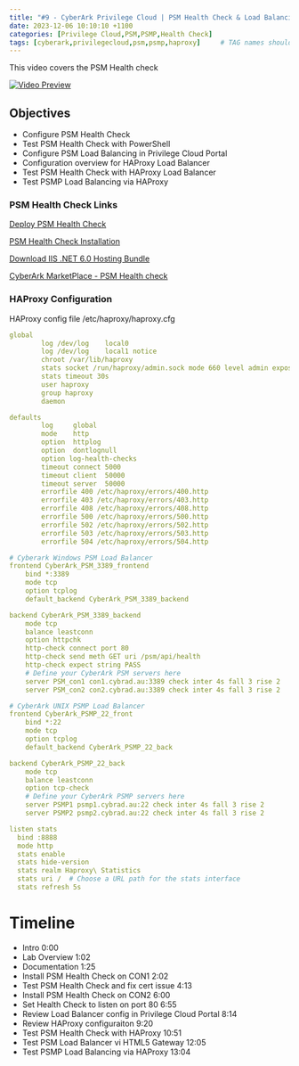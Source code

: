 ```yaml
---
title: "#9 - CyberArk Privilege Cloud | PSM Health Check & Load Balancing"
date: 2023-12-06 10:10:10 +1100
categories: [Privilege Cloud,PSM,PSMP,Health Check]
tags: [cyberark,privilegecloud,psm,psmp,haproxy]     # TAG names should always be lowercase
---
```


This video covers the PSM Health check

<!---
[<img src="https://i.ytimg.com/vi/SeP7JISnF-s/maxresdefault.jpg" width="50%">](https://www.youtube.com/watch?v=SeP7JISnF-s)
--->

[![Video Preview](https://i.ytimg.com/vi/SeP7JISnF-s/maxresdefault.jpg)](https://www.youtube.com/watch?v=SeP7JISnF-s)

## Objectives
- Configure PSM Health Check
- Test PSM Health Check with PowerShell
- Configure PSM Load Balancing in Privilege Cloud Portal
- Configuration overview for HAProxy Load Balancer
- Test PSM Health Check with HAProxy Load Balancer
- Test PSMP Load Balancing via HAProxy


### PSM Health Check Links
[Deploy PSM Health Check](https://docs.cyberark.com/PrivCloud-SS/Latest/en/Content/Privilege%20Cloud/privCloud-psm-health-check.htm)

[PSM Health Check Installation](https://cyberark.my.site.com/s/article/PSM-Health-Check-Installation)

[Download IIS .NET 6.0 Hosting Bundle](https://dotnet.microsoft.com/en-us/download/dotnet/6.0)

[CyberArk MarketPlace - PSM Health check](https://cyberark.my.site.com/mplace/s/#a352J000000ai0MQAQ-a392J000002QBA6QAO)

### HAProxy Configuration

HAProxy config file /etc/haproxy/haproxy.cfg

``` yml
global
        log /dev/log    local0
        log /dev/log    local1 notice
        chroot /var/lib/haproxy
        stats socket /run/haproxy/admin.sock mode 660 level admin expose-fd listeners
        stats timeout 30s
        user haproxy
        group haproxy
        daemon

defaults
        log     global
        mode    http
        option  httplog
        option  dontlognull
        option log-health-checks
        timeout connect 5000
        timeout client  50000
        timeout server  50000
        errorfile 400 /etc/haproxy/errors/400.http
        errorfile 403 /etc/haproxy/errors/403.http
        errorfile 408 /etc/haproxy/errors/408.http
        errorfile 500 /etc/haproxy/errors/500.http
        errorfile 502 /etc/haproxy/errors/502.http
        errorfile 503 /etc/haproxy/errors/503.http
        errorfile 504 /etc/haproxy/errors/504.http

# Cyberark Windows PSM Load Balancer
frontend CyberArk_PSM_3389_frontend
    bind *:3389
    mode tcp
    option tcplog
    default_backend CyberArk_PSM_3389_backend

backend CyberArk_PSM_3389_backend
    mode tcp
    balance leastconn
    option httpchk
    http-check connect port 80
    http-check send meth GET uri /psm/api/health
    http-check expect string PASS
    # Define your CyberArk PSM servers here
    server PSM_con1 con1.cybrad.au:3389 check inter 4s fall 3 rise 2
    server PSM_con2 con2.cybrad.au:3389 check inter 4s fall 3 rise 2

# CyberArk UNIX PSMP Load Balancer
frontend CyberArk_PSMP_22_front
    bind *:22
    mode tcp
    option tcplog
    default_backend CyberArk_PSMP_22_back

backend CyberArk_PSMP_22_back
    mode tcp
    balance leastconn
    option tcp-check
    # Define your CyberArk PSMP servers here
    server PSMP1 psmp1.cybrad.au:22 check inter 4s fall 3 rise 2
    server PSMP2 psmp2.cybrad.au:22 check inter 4s fall 3 rise 2

listen stats
  bind :8888
  mode http
  stats enable
  stats hide-version
  stats realm Haproxy\ Statistics
  stats uri /  # Choose a URL path for the stats interface
  stats refresh 5s
```


# Timeline
- Intro 0:00
- Lab Overview 1:02
- Documentation 1:25
- Install PSM Health Check on CON1 2:02
- Test PSM Health Check and fix cert issue 4:13
- Install PSM Health Check on CON2 6:00
- Set Health Check to listen on port 80 6:55
- Review Load Balancer config in Privilege Cloud Portal 8:14
- Review HAProxy configuraiton 9:20
- Test PSM Health Check with HAProxy 10:51
- Test PSM Load Balancer vi HTML5 Gateway 12:05
- Test PSMP Load Balancing via HAProxy 13:04